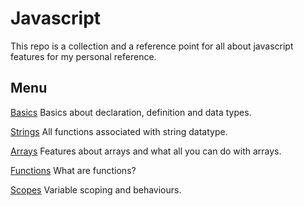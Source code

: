 # Javascript

This repo is a collection and a reference point for all about javascript features for my personal reference.

## Menu

[Basics](https://github.com/kaizer1v/js-exercises/blob/readmes/01_basics.md)
Basics about declaration, definition and data types.

[Strings](https://github.com/kaizer1v/js-exercises/blob/readmes/02_strings.md)
All functions associated with string datatype.

[Arrays](https://github.com/kaizer1v/js-exercises/blob/readmes/03_arrays.md)
Features about arrays and what all you can do with arrays.

[Functions](https://github.com/kaizer1v/js-exercises/blob/readmes/04_functions.md)
What are functions?

[Scopes](https://github.com/kaizer1v/js-exercises/blob/readmes/05_scopes.md)
Variable scoping and behaviours.